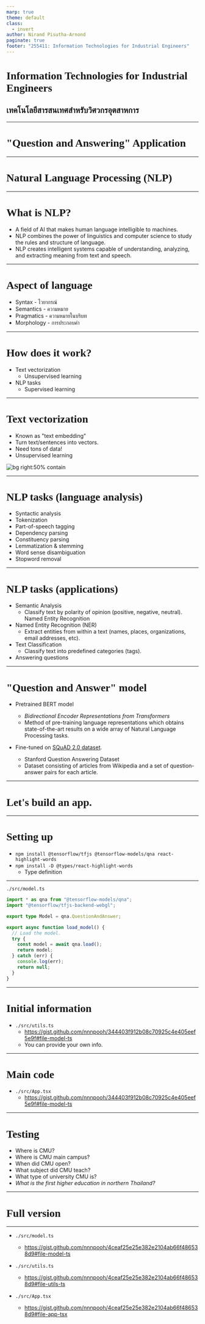 ```yaml
---
marp: true
theme: default
class:
  - invert
author: Nirand Pisutha-Arnond
paginate: true
footer: "255411: Information Technologies for Industrial Engineers"
---
```


<style>
@import url('https://fonts.googleapis.com/css2?family=Prompt:ital,wght@0,100;0,300;0,400;0,700;1,100;1,300;1,400;1,700&display=swap');

    :root {
    font-family: Prompt;
    --hl-color: #D57E7E;
}
h1 {
  font-family: Prompt
}
</style>

# Information Technologies for Industrial Engineers

## เทคโนโลยีสารสนเทศสำหรับวิศวกรอุตสาหการ

---

# "Question and Answering" Application

---

# Natural Language Processing (NLP)

---

# What is NLP?

- A field of AI that makes human language intelligible to machines.
- NLP combines the power of linguistics and computer science to study the rules and structure of language.
- NLP creates intelligent systems capable of understanding, analyzing, and extracting meaning from text and speech.

---

# Aspect of language

- Syntax - ไวยากรณ์
- Semantics - ความหมาย
- Pragmatics - ความหมายในบริบท
- Morphology - การประกอบคำ

---

# How does it work?

- Text vectorization
  - Unsupervised learning
- NLP tasks
  - Supervised learning

---

# Text vectorization

- Known as "text embedding"
- Turn text/sentences into vectors.
- Need tons of data!
- Unsupervised learning

![bg right:50% contain](./img/embedding.png)

---

# NLP tasks (language analysis)

- Syntactic analysis
- Tokenization
- Part-of-speech tagging
- Dependency parsing
- Constituency parsing
- Lemmatization & stemming
- Word sense disambiguation
- Stopword removal

---

# NLP tasks (applications)

- Semantic Analysis
  - Classify text by polarity of opinion (positive, negative, neutral).
    Named Entity Recognition
- Named Entity Recognition (NER)
  - Extract entities from within a text (names, places, organizations, email addresses, etc).
- Text Classification
  - Classify text into predefined categories (tags).
- Answering questions

---

# "Question and Answer" model

- Pretrained BERT model

  - _Bidirectional Encoder Representations from Transformers_
  - Method of pre-training language representations which obtains state-of-the-art results on a wide array of Natural Language Processing tasks.

- Fine-tuned on [SQuAD 2.0 dataset](https://rajpurkar.github.io/SQuAD-explorer/).
  - Stanford Question Answering Dataset
  - Dataset consisting of articles from Wikipedia and a set of question-answer pairs for each article.

---

# Let's build an app.

---

# Setting up

- `npm install @tensorflow/tfjs @tensorflow-models/qna react-highlight-words`
- `npm install -D @types/react-highlight-words`
  - Type definition

---

`./src/model.ts`

```ts
import * as qna from "@tensorflow-models/qna";
import "@tensorflow/tfjs-backend-webgl";

export type Model = qna.QuestionAndAnswer;

export async function load_model() {
  // Load the model.
  try {
    const model = await qna.load();
    return model;
  } catch (err) {
    console.log(err);
    return null;
  }
}
```

---

# Initial information

- `./src/utils.ts`
  - https://gist.github.com/nnnpooh/344403f912b08c70925c4e405eef5e9f#file-model-ts
  - You can provide your own info.

---

# Main code

- `./src/App.tsx`
  - https://gist.github.com/nnnpooh/344403f912b08c70925c4e405eef5e9f#file-model-ts

---

# Testing

- Where is CMU?
- Where is CMU main campus?
- When did CMU open?
- What subject did CMU teach?
- What type of university CMU is?
- _What is the first higher education in northern Thailand?_

---

# Full version

---

- `./src/model.ts`

  - https://gist.github.com/nnnpooh/4ceaf25e25e382e2104ab66f486538d9#file-model-ts

- `./src/utils.ts`

  - https://gist.github.com/nnnpooh/4ceaf25e25e382e2104ab66f486538d9#file-utils-ts

- `./src/App.tsx`
  - https://gist.github.com/nnnpooh/4ceaf25e25e382e2104ab66f486538d9#file-app-tsx
